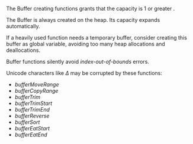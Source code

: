 
The Buffer creating functions grants that the capacity is 1 or greater .

The Buffer is always created on the heap. Its capacity expands automatically. 

If a heavily used function needs a temporary buffer, consider creating this buffer as global variable, avoiding too many heap allocations and deallocations.

Buffer functions silently avoid *index-out-of-bounds* errors. 

Unicode characters like *∆* may be corrupted by these functions:
- *bufferMoveRange*
- *bufferCopyRange*
- *bufferTrim*
- *bufferTrimStart*
- *bufferTrimEnd*
- *bufferReverse* 
- *bufferSort*
- *bufferEatStart*
- *bufferEatEnd*


